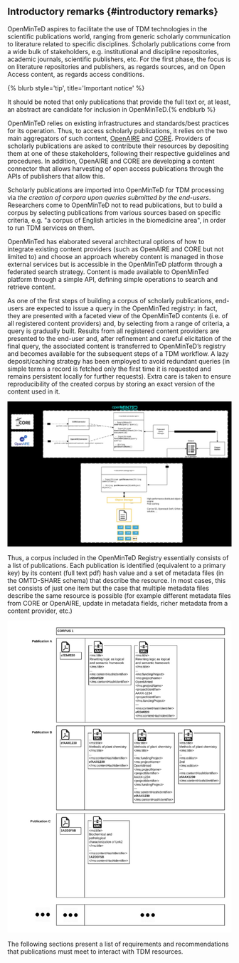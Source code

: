 ## Introductory remarks {#introductory remarks}

OpenMinTeD aspires to facilitate the use of TDM technologies in the scientific publications world, ranging from generic scholarly communication to literature related to specific disciplines. Scholarly publications come from a wide bulk of stakeholders, e.g. institutional and discipline repositories, academic journals, scientific publishers, etc. For the first phase, the focus is on literature repositories and publishers, as regards sources, and on Open Access content, as regards access conditions.

{% blurb style='tip', title='Important notice' %}

It should be noted that only publications that provide the full text or, at least, an abstract are candidate for inclusion in OpenMinTeD.{% endblurb %}


OpenMinTeD relies on existing infrastructures and standards/best practices for its operation. Thus, to access scholarly publications, it relies on the two main aggregators of such content, [OpenAIRE](/www.openaire.eu) and [CORE](/core.ac.uk). Providers of scholarly publications are asked to contribute their resources by depositing them at one of these stakeholders, following their respective guidelines and procedures. In addition, OpenAIRE and CORE are developing a content connector that allows harvesting of open access publications through the APIs of publishers that allow this.

Scholarly publications are imported into OpenMinTeD for TDM processing via _the creation of corpora upon queries submitted by the end-users_. Researchers come to OpenMinTeD not to read publications, but to build a corpus by selecting publications from various sources based on specific criteria, e.g. "a corpus of English articles in the biomedicine area", in order to run TDM services on them. 

OpenMinTed has elaborated several architectural options of how to integrate existing content providers (such as OpenAIRE and CORE but not limited to) and choose an approach whereby content is managed in those external services but is accessible in the OpenMinTeD platform through a federated search strategy. Content is made available to OpenMinTed platform through a simple API, defining simple operations to search and retrieve content. 

As one of the first steps of building a corpus of scholarly publications, end-users are expected to issue a query in the OpenMinTed registry: in fact, they are presented with a faceted view of the OpenMinTeD contents \(i.e. of all registered content providers\) and, by selecting from a range of criteria, a query is gradually built. Results from all registered content providers are presented to the end-user and, after refinement and careful elicitation of the final query, the associated content is transferred to OpenMinTeD’s registry and becomes available for the subsequent steps of a TDM workflow. A lazy deposit/caching strategy has been employed to avoid redundant queries (in simple terms a record is fetched only the first time it is requested and remains persistent locally for further requests). Extra care is taken to ensure reproducibility of the created corpus by storing an exact version of the content used in it.

![](/assets/contentConnector1.jpg)

Thus, a corpus included in the OpenMinTeD Registry essentially consists of a list of publications. Each publication is identified (equivalent to a primary key) by its content (full text pdf) hash value and a set of metadata files (in the OMTD-SHARE schema) that describe the resource. In most cases, this set consists of just one item but the case that multiple metadata files describe the same resource is possible (for example different metadata files from CORE or OpenAIRE, update in metadata fields, richer metadata from a content provider, etc.) 

![](/assets/contentConnector2.jpg)

The following sections present a list of requirements and recommendations that publications must meet to interact with TDM resources.

